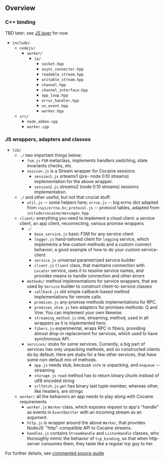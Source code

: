 
## Overview

### C++ binding

TBD later; see [JS layer](#js-layer) for now

* `include/`
    * `nodejs/`
      * `worker/`
        * `io/`
          * `socket.hpp`
          * `async_connector.hpp`
          * `readable_stream.hpp`
          * `writable_stream.hpp`
          * `channel.hpp`
          * `channel_interface.hpp`
          * `app_loop.hpp`
          * `error_handler.hpp`
          * `uv_event.hpp`
          * `worker.hpp`
  * `src/`
    * `node_addon.cpp`
    * `worker.cpp`


### <a name="js-layer"></a>JS wrappers, adapters and classes
  * `lib/`
    * `./` two important things below:
      * `fsm.js` `FSM` metaclass, implements handlers switching, state
        invariants checks, etc.
      * `session.js` is a Stream wrapper for Cocaine sessions.
        * `session1.js` srteams1 (pre- node 0.10 streams) implementation
          for the above wrapper.
        * `session2.js` streams2 (node 0.10 streams) sessions
          implementation.
    * `./` and other useful, but not that crucial stuff:
      * `util.js` -- some helpers here; `errno.js` -- big errno dict adapted
        from `<sys/errno.h>`; `protocol.js` -- protocol tables, adapted
        from `include/cocaine/messages.hpp`.
    * `client/` everything you need to implement a cloud client: a
      service client, an app client, reconnecting, various promise wrappers
      * `./`
        * `base_service.js` basic FSM for any service client
        * `logger.js` hand-tailored client for `logging` service, which
          implements a few custom methods and a custom connect
          behavior; a good example of how to do your custom service-client
        * `service.js` universal parametrized service builder
        * `client.js` `Client` class, that maintains
          connection with `Locator` service, uses it to resolve
          service names, and provides means to handle connection and
          other errors
      * `methods/` method implementations for service wrappers, that
        are used by `Service` builder to construct client-to-service classes
        * `callback.js` old simple callback-based method
          implementations for remote calls.
        * `promises.js` any-promise methods implementations for RPC. 
        * `promises_shim.js` two adaptors for promises methods: Q and
          Vow. You can implement your own likewise.
        * `streaming_method.js` one, streaming, method, used in all
          wrappers as it is implemented here.
        * `fibers.js` experimental, wraps RPC in fibers, providing
          almost drop-in replacement for services, which used to have
          synchronous API.
      * `services/` stubs for some services. Currently, a big part of
        services has only unpacking methods, and so constructed
        clients do by default. Here are stubs for a few other
        services, that have some non-default mix of methods.
        * `app.js` needs stub, because `info` is unpacking, and `enqueue` -- streaming
        * `storage.js` `read` method has to return binary chunk
          instead of utf8 encoded string
        * `urlfetch.js` `get` has binary last tuple member, whereas
          other, like headers, are strings
    * `worker/` all the behaviors an app needs to play along with Cocaine requirements
      * `worker.js` `Worker` class, which exposes request to
        app's "handle" as events in `EventEmitter` with an incoming
        stream as an argument.
      * `http.js` is wrapper around the above `Worker`, that provides
        NodeJS' "http"-compatible API to Cocaine streams.
      * `handles.js` contains `StreamHandle` and `ListenHandle`
        classes, who thoroughly mimic the behavior of `tcp_binding`, so
        that when http-server consumes them, they taste like a regular
        tcp guy to her.


For further details, see [commented source guide](commented-source.md)


